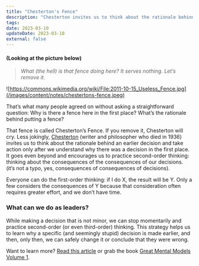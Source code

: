 ```yaml
---
title: "Chesterton's Fence"
description: "Chesterton invites us to think about the rationale behind an earlier decision and take action only after we understand why there was a decision in the first place."
tags:
date: 2023-03-10
updateDate: 2023-03-10
external: false
---
```


#### (Looking at the picture below)

> _What (the hell) is that fence doing here? It serves nothing. Let’s remove it._

![https://commons.wikimedia.org/wiki/File:2011-10-15_Useless_Fence.jpg](/images/content/notes/chestertons-fence.jpeg)

That’s what many people agreed on without asking a straightforward question: Why is there a fence here in the first place? What’s the rationale behind putting a fence?

That fence is called Chesterton’s Fence. If you remove it, Chesterton will cry. Less jokingly, [Chesterton](https://en.wikipedia.org/wiki/G._K._Chesterton) (writer and philosopher who died in 1936) invites us to think about the rationale behind an earlier decision and take action only after we understand why there was a decision in the first place. It goes even beyond and encourages us to practice second-order thinking: thinking about the consequences of the consequences of our decisions. (it’s not a typo, yes, consequences of consequences of decisions).

Everyone can do the first-order thinking: if I do X, the result will be Y. Only a few considers the consequences of Y because that consideration often requires greater effort, and we don’t have time.

### What can we do as leaders?

While making a decision that is not minor, we can stop momentarily and practice second-order (or even third-order) thinking. This strategy helps us to learn why a specific (and seemingly stupid) decision is made earlier, and then, only then, we can safely change it or conclude that they were wrong.

Want to learn more? [Read this article](https://fs.blog/chestertons-fence/) or grab the book [Great Mental Models Volume 1](https://fs.blog/tgmm/).
